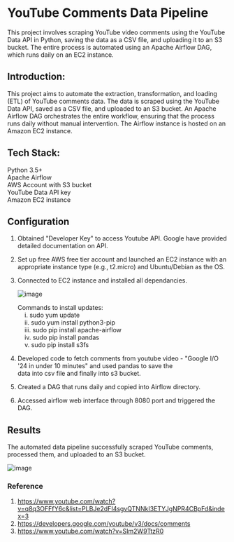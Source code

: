 # YouTube Comments Data Pipeline
This project involves scraping YouTube video comments using the YouTube Data API in Python, saving the data as a CSV file, and uploading it to an S3 bucket. The entire process is automated using an Apache Airflow DAG, which runs daily on an EC2 instance.

## Introduction:
This project aims to automate the extraction, transformation, and loading (ETL) of YouTube comments data. The data is scraped using the YouTube Data API, saved as a CSV file, and uploaded to an S3 bucket. An Apache Airflow DAG orchestrates the entire workflow, ensuring that the process runs daily without manual intervention. The Airflow instance is hosted on an Amazon EC2 instance.

## Tech Stack:
Python 3.5+<br/>
Apache Airflow<br/>
AWS Account with S3 bucket<br/>
YouTube Data API key<br/>
Amazon EC2 instance<br/>

## Configuration
1. Obtained "Developer Key" to access Youtube API. Google have provided detailed documentation on API.     
2. Set up free AWS free tier account and launched an EC2 instance with an appropriate instance type (e.g., t2.micro) and        Ubuntu/Debian as the OS.
3. Connected to EC2 instance and installed all dependancies.
   
   ![image](https://github.com/vedasree-kommindala/project_youtube/assets/114097793/046480af-c6a2-4c70-beb2-bee24b54d95b)
   
   Commands to install updates:<br/>
    &nbsp;&nbsp;&nbsp; i. sudo yum update<br/>
    &nbsp;&nbsp;&nbsp;    ii. sudo yum install python3-pip<br/>
    &nbsp;&nbsp;&nbsp;  iii. sudo pip install apache-airflow<br/>
    &nbsp;&nbsp;&nbsp;   iv. sudo pip install pandas<br/>
   &nbsp;&nbsp;&nbsp;    v. sudo pip install s3fs<br/>
5. Developed code to fetch comments from youtube video - "Google I/O '24 in under 10 minutes" and used pandas to save the   
   data into csv file and finally into s3 bucket.
6. Created a DAG that runs daily and copied into Airflow directory.
7. Accessed airflow web interface through 8080 port and triggered the DAG.

## Results
The automated data pipeline successfully scraped YouTube comments, processed them, and uploaded to an S3 bucket.

![image](https://github.com/vedasree-kommindala/project_youtube/assets/114097793/d8381ea9-c8ad-4a6e-ba1c-47682bab823a)

### Reference
1. https://www.youtube.com/watch?v=q8q3OFFfY6c&list=PLBJe2dFI4sgvQTNNkI3ETYJgNPR4CBpFd&index=3
2. https://developers.google.com/youtube/v3/docs/comments
3. https://www.youtube.com/watch?v=SIm2W9TtzR0

